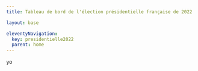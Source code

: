 ```yaml
---
title: Tableau de bord de l'élection présidentielle française de 2022

layout: base

eleventyNavigation:
  key: presidentielle2022
  parent: home
---
```


yo
